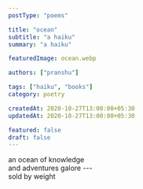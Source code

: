 ```yaml
---
postType: "poems"

title: "ocean"
subtitle: "a haiku"
summary: "a haiku"

featuredImage: ocean.webp

authors: ["pranshu"]

tags: ["haiku", "books"]
category: poetry

createdAt: 2020-10-27T13:00:00+05:30
updatedAt: 2020-10-27T13:00:00+05:30

featured: false
draft: false
---
```


an ocean of knowledge  
and adventures galore ---   
sold by weight
